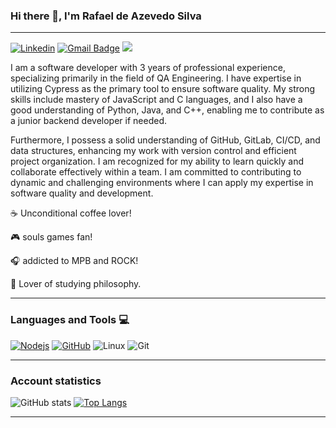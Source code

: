 ### Hi there 👋, I'm Rafael de Azevedo Silva
--- 
[![Linkedin](https://img.shields.io/badge/-LinkedIn-222222?style=flat-square&logo=Linkedin&logoColor=white&link=https://www.linkedin.com/in/rafael-de-azevedo-silva-1871b3174/)](https://www.linkedin.com/in/rafael-de-azevedo-silva-1871b3174/)
[![Gmail Badge](https://img.shields.io/badge/-email-c14438?style=flat&logo=Gmail&logoColor=white&link=mailto:silva_rafael@id.uff.br)](mailto:silva_rafael@id.uff.br)
<a href="https://github.com/TR-Rafael">
  <img src="https://komarev.com/ghpvc/?username=TR-Rafael&style=flat-square" />
</a>

I am a software developer with 3 years of professional experience, specializing primarily in the field of QA Engineering. I have expertise in utilizing Cypress as the primary tool to ensure software quality. My strong skills include mastery of JavaScript and C languages, and I also have a good understanding of Python, Java, and C++, enabling me to contribute as a junior backend developer if needed.

Furthermore, I possess a solid understanding of GitHub, GitLab, CI/CD, and data structures, enhancing my work with version control and efficient project organization. I am recognized for my ability to learn quickly and collaborate effectively within a team. I am committed to contributing to dynamic and challenging environments where I can apply my expertise in software quality and development.

:coffee: Unconditional coffee lover!

:video_game: souls games fan!

:headphones: addicted to MPB and ROCK!

:scroll: Lover of studying philosophy.




---
### Languages and Tools :computer:

[![Nodejs](https://img.shields.io/badge/-Nodejs-black?style=flat&logo=Node.js&link=https://github.com/hritik5102)](https://github.com/hritik5102)
[![GitHub](https://img.shields.io/badge/-GitHub-181717?style=flat&logo=github&link=https://github.com/hritik5102)](https://github.com/hritik5102)
![Linux](https://img.shields.io/badge/-Linux-333333?style=flat&logo=Linux&logoColor=FCC624)
![Git](https://img.shields.io/badge/-Git-333333?style=flat&logo=git)

---
### Account statistics

![GitHub stats](https://github-readme-stats.vercel.app/api?username=TR-Rafael&show_icons=true&line_height=21&show_icons=true&theme=dark)
[![Top Langs](https://github-readme-stats.vercel.app/api/top-langs/?username=TR-Rafael&layout=compact&line_height=21&show_icons=true&theme=dark)](https://github.com/PatrickfBraz/github-readme-stats)

---
